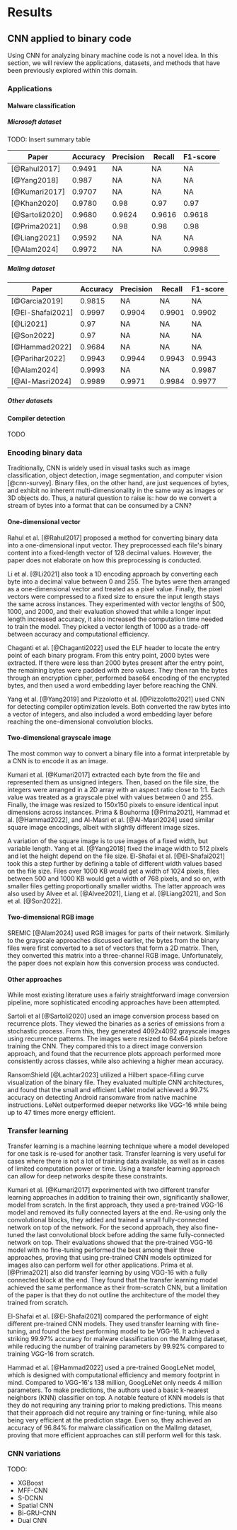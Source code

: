 # Results

<!-- ## Machine learning techniques for ISA detection -->

## CNN applied to binary code

Using CNN for analyzing binary machine code is not a novel idea. In this section, we will review the applications, datasets, and methods that have been previously explored within this domain.

### Applications

#### Malware classification

##### Microsoft dataset

TODO: Insert summary table

<!-- \begin{table}[h!]
\centering
\begin{tabular}{ |c|c|c||c|c|c| }
\hline
Paper & Architecture & Accuracy & Precision & Recall & F1-score \\
\hline
\end{tabular}
\caption{Papers an their results when classifying malware from the microsoft dataset}
\label{table:microsoft-results}
\end{table} -->

| Paper          | Accuracy | Precision | Recall | F1-score |
| -------------- | -------- | --------- | ------ | -------- |
| [@Rahul2017]   | 0.9491   | NA        | NA     | NA       |
| [@Yang2018]    | 0.987    | NA        | NA     | NA       |
| [@Kumari2017]  | 0.9707   | NA        | NA     | NA       |
| [@Khan2020]    | 0.9780   | 0.98      | 0.97   | 0.97     |
| [@Sartoli2020] | 0.9680   | 0.9624    | 0.9616 | 0.9618   |
| [@Prima2021]   | 0.98     | 0.98      | 0.98   | 0.98     |
| [@Liang2021]   | 0.9592   | NA        | NA     | NA       |
| [@Alam2024]    | 0.9972   | NA        | NA     | 0.9988   |

##### Mallmg dataset

<!-- \begin{table}[h!]
\centering
\begin{tabular}{ |c|c|c||c|c|c| }
\hline
Paper & Architecture & Accuracy & Precision & Recall & F1-score \\
\hline
\end{tabular}
\caption{Papers an their results when classifying malware from the malimg dataset}
\label{table:malimg-results}
\end{table} -->

| Paper            | Accuracy | Precision | Recall | F1-score |
| ---------------- | -------- | --------- | ------ | -------- |
| [@Garcia2019]    | 0.9815   | NA        | NA     | NA       |
| [@El-Shafai2021] | 0.9997   | 0.9904    | 0.9901 | 0.9902   |
| [@Li2021]        | 0.97     | NA        | NA     | NA       |
| [@Son2022]       | 0.97     | NA        | NA     | NA       |
| [@Hammad2022]    | 0.9684   | NA        | NA     | NA       |
| [@Parihar2022]   | 0.9943   | 0.9944    | 0.9943 | 0.9943   |
| [@Alam2024]      | 0.9993   | NA        | NA     | 0.9987   |
| [@Al-Masri2024]  | 0.9989   | 0.9971    | 0.9984 | 0.9977   |

##### Other datasets

#### Compiler detection

TODO

### Encoding binary data

Traditionally, CNN is widely used in visual tasks such as image classification, object detection, image segmentation, and computer vision [@cnn-survey]. Binary files, on the other hand, are just sequences of bytes, and exhibit no inherent multi-dimensionality in the same way as images or 3D objects do. Thus, a natural question to raise is: how do we convert a stream of bytes into a format that can be consumed by a CNN?

#### One-dimensional vector

Rahul et al. [@Rahul2017] proposed a method for converting binary data into a one-dimensional input vector. They preprocessed each file's binary content into a fixed-length vector of 128 decimal values. However, the paper does not elaborate on how this preprocessing is conducted.

Li et al. [@Li2021] also took a 1D encoding approach by converting each byte into a decimal value between 0 and 255. The bytes were then arranged as a one-dimensional vector and treated as a pixel value. Finally, the pixel vectors were compressed to a fixed size to ensure the input length stays the same across instances. They experimented with vector lengths of 500, 1000, and 2000, and their evaluation showed that while a longer input length increased accuracy, it also increased the computation time needed to train the model. They picked a vector length of 1000 as a trade-off between accuracy and computational efficiency.

Chaganti et al. [@Chaganti2022] used the ELF header to locate the entry point of each binary program. From this entry point, 2000 bytes were extracted. If there were less than 2000 bytes present after the entry point, the remaining bytes were padded with zero values. They then ran the bytes through an encryption cipher, performed base64 encoding of the encrypted bytes, and then used a word embedding layer before reaching the CNN.

Yang et al. [@Yang2019] and Pizzolotto et al. [@Pizzolotto2021] used CNN for detecting compiler optimization levels. Both converted the raw bytes into a vector of integers, and also included a word embedding layer before reaching the one-dimensional convolution blocks.

#### Two-dimensional grayscale image

The most common way to convert a binary file into a format interpretable by a CNN is to encode it as an image.

Kumari et al. [@Kumari2017] extracted each byte from the file and represented them as unsigned integers. Then, based on the file size, the integers were arranged in a 2D array with an aspect ratio close to 1:1. Each value was treated as a grayscale pixel with values between 0 and 255. Finally, the image was resized to 150x150 pixels to ensure identical input dimensions across instances. Prima & Bouhorma [@Prima2021], Hammad et al. [@Hammad2022], and Al-Masri et al. [@Al-Masri2024] used similar square image encodings, albeit with slightly different image sizes.

A variation of the square image is to use images of a fixed width, but variable length. Yang et al. [@Yang2018] fixed the image width to 512 pixels and let the height depend on the file size. El-Shafai et al. [@El-Shafai2021] took this a step further by defining a table of different width values based on the file size. Files over 1000 KB would get a width of 1024 pixels, files between 500 and 1000 KB would get a width of 768 pixels, and so on, with smaller files getting proportionally smaller widths. The latter approach was also used by Alvee et al. [@Alvee2021], Liang et al. [@Liang2021], and Son et al. [@Son2022].

#### Two-dimensional RGB image

SREMIC [@Alam2024] used RGB images for parts of their network. Similarly to the grayscale approaches discussed earlier, the bytes from the binary files were first converted to a set of vectors that form a 2D matrix. Then, they converted this matrix into a three-channel RGB image. Unfortunately, the paper does not explain how this conversion process was conducted.

#### Other approaches

While most existing literature uses a fairly straightforward image conversion pipeline, more sophisticated encoding approaches have been attempted.

Sartoli et al [@Sartoli2020] used an image conversion process based on recurrence plots. They viewed the binaries as a series of emissions from a stochastic process. From this, they generated 4092x4092 grayscale images using recurrence patterns. The images were resized to 64x64 pixels before training the CNN. They compared this to a direct image conversion approach, and found that the recurrence plots approach performed more consistently across classes, while also achieving a higher mean accuracy.

RansomShield [@Lachtar2023] utilized a Hilbert space-filling curve visualization of the binary file. They evaluated multiple CNN architectures, and found that the small and efficient LeNet model achieved a 99.7% accuracy on detecting Android ransomware from native machine instructions. LeNet outperformed deeper networks like VGG-16 while being up to 47 times more energy efficient.

### Transfer learning

Transfer learning is a machine learning technique where a model developed for one task is re-used for another task. Transfer learning is very useful for cases where there is not a lot of training data available, as well as in cases of limited computation power or time. Using a transfer learning approach can allow for deep networks despite these constraints.

Kumari et al. [@Kumari2017] experimented with two different transfer learning approaches in addition to training their own, significantly shallower, model from scratch. In the first approach, they used a pre-trained VGG-16 model and removed its fully connected layers at the end. Re-using only the convolutional blocks, they added and trained a small fully-connected network on top of the network. For the second approach, they also fine-tuned the last convolutional block before adding the same fully-connected network on top. Their evaluations showed that the pre-trained VGG-16 model with no fine-tuning performed the best among their three approaches, proving that using pre-trained CNN models optimized for images also can perform well for other applications. Prima et al. [@Prima2021] also did transfer learning by using VGG-16 with a fully connected block at the end. They found that the transfer learning model achieved the same performance as their from-scratch CNN, but a limitation of the paper is that they do not outline the architecture of the model they trained from scratch.

El-Shafai et al. [@El-Shafai2021] compared the performance of eight different pre-trained CNN models. They used transfer learning with fine-tuning, and found the best performing model to be VGG-16. It achieved a striking 99.97% accuracy for malware classification on the MalImg dataset, while reducing the number of training parameters by 99.92% compared to training VGG-16 from scratch.

Hammad et al. [@Hammad2022] used a pre-trained GoogLeNet model, which is designed with computational efficiency and memory footprint in mind. Compared to VGG-16's 138 million, GoogLeNet only needs 4 million parameters. To make predictions, the authors used a basic k-nearest neighbors (KNN) classifier on top. A notable feature of KNN models is that they do not requiring any training prior to making predictions. This means that their approach did not require any training or fine-tuning, while also being very efficient at the prediction stage. Even so, they achieved an accuracy of 96.84% for malware classification on the MalImg dataset, proving that more efficient approaches can still perform well for this task.

### CNN variations

TODO:

- XGBoost
- MFF-CNN
- S-DCNN
- Spatial CNN
- Bi-GRU-CNN
- Dual CNN
